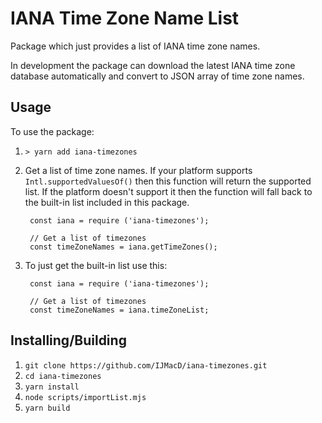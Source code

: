 # IANA Time Zone Name List

Package which just provides a list of IANA time zone names.

In development the package can download the latest IANA time zone database automatically and convert to JSON array of time zone names.

## Usage
To use the package:
1. `> yarn add iana-timezones`
2. Get a list of time zone names. If your platform supports `Intl.supportedValuesOf()` then this function will return the supported list.
  If the platform doesn't support it then the function will fall back to the built-in list included in this package.

        const iana = require ('iana-timezones');

        // Get a list of timezones
        const timeZoneNames = iana.getTimeZones();
3. To just get the built-in list use this:

        const iana = require ('iana-timezones');

        // Get a list of timezones
        const timeZoneNames = iana.timeZoneList;

## Installing/Building

1. `git clone https://github.com/IJMacD/iana-timezones.git`
2. `cd iana-timezones`
3. `yarn install`
3. `node scripts/importList.mjs`
4. `yarn build`
